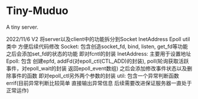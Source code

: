 # Tiny-Muduo
A tiny server.


2022/11/6 V2
将server以及client中的功能拆分到Socket InetAddress Epoll util类中 方便后续代码修改
Socket:
    包含创造socket_fd, bind, listen, get_fd等功能
    之后会添加set_fd的状态的功能 即对fcntl的封装
InetAddress:
    主要用于设置地址
Epoll:
    包含
    创建epfd, 
    addFd(对epoll_ctl(CTL_ADD)的封装), 
    poll(轮询获取活跃事件，对epoll_wait的封装 返回epoll_event数组)
    之后会添加修改事件状态以及删除事件的函数 即对epoll_ctl另外两个参数的封装
util:
    包含一个异常判断函数errif(目前异常判断比较简单 直接输出异常信息 后续需要改进保证服务器一直处于正常运作)
